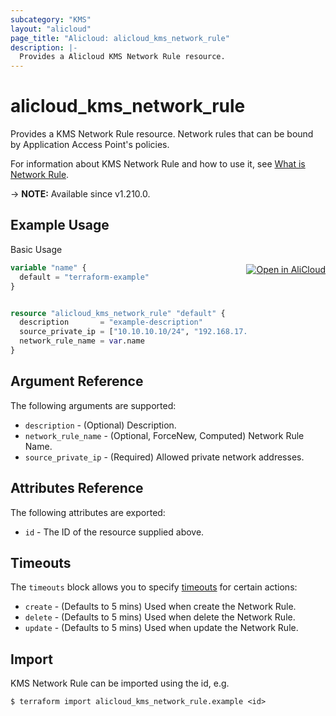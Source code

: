 ```yaml
---
subcategory: "KMS"
layout: "alicloud"
page_title: "Alicloud: alicloud_kms_network_rule"
description: |-
  Provides a Alicloud KMS Network Rule resource.
---
```


# alicloud_kms_network_rule

Provides a KMS Network Rule resource. Network rules that can be bound by Application Access Point's policies.

For information about KMS Network Rule and how to use it, see [What is Network Rule](https://www.alibabacloud.com/help/zh/key-management-service/latest/api-createnetworkrule).

-> **NOTE:** Available since v1.210.0.

## Example Usage
<div class="oics-button" style="float: right;margin: 0 0 -40px 0;">
  <a href="https://api.aliyun.com/api-tools/terraform?resource=alicloud_kms_network_rule&exampleId=a306da17-a94a-9576-3d5e-2ffb37a61a24c57d24aa&activeTab=example&spm=docs.r.kms_network_rule.0.a306da17a9" target="_blank">
    <img alt="Open in AliCloud" src="https://img.alicdn.com/imgextra/i1/O1CN01hjjqXv1uYUlY56FyX_!!6000000006049-55-tps-254-36.svg" style="max-height: 44px; margin: 32px auto; max-width: 100%;">
  </a>
</div>

Basic Usage

```terraform
variable "name" {
  default = "terraform-example"
}


resource "alicloud_kms_network_rule" "default" {
  description       = "example-description"
  source_private_ip = ["10.10.10.10/24", "192.168.17.13", "100.177.24.254"]
  network_rule_name = var.name
}
```

## Argument Reference

The following arguments are supported:
* `description` - (Optional) Description.
* `network_rule_name` - (Optional, ForceNew, Computed) Network Rule Name.
* `source_private_ip` - (Required) Allowed private network addresses.

## Attributes Reference

The following attributes are exported:
* `id` - The ID of the resource supplied above.

## Timeouts

The `timeouts` block allows you to specify [timeouts](https://www.terraform.io/docs/configuration-0-11/resources.html#timeouts) for certain actions:
* `create` - (Defaults to 5 mins) Used when create the Network Rule.
* `delete` - (Defaults to 5 mins) Used when delete the Network Rule.
* `update` - (Defaults to 5 mins) Used when update the Network Rule.

## Import

KMS Network Rule can be imported using the id, e.g.

```shell
$ terraform import alicloud_kms_network_rule.example <id>
```